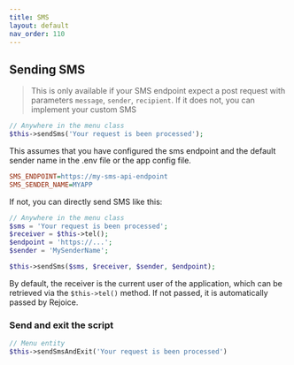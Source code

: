 ```yaml
---
title: SMS
layout: default
nav_order: 110
---
```


## Sending SMS
> This is only available if your SMS endpoint expect a post request with parameters `message`, `sender`, `recipient`. If it does not, you can implement your custom SMS

```php
// Anywhere in the menu class
$this->sendSms('Your request is been processed');
```

This assumes that you have configured the sms endpoint and the default sender name in the .env file or the app config file.

```ini
SMS_ENDPOINT=https://my-sms-api-endpoint
SMS_SENDER_NAME=MYAPP
```

If not, you can directly send SMS like this:
```php
// Anywhere in the menu class
$sms = 'Your request is been processed';
$receiver = $this->tel();
$endpoint = 'https://...';
$sender = 'MySenderName';

$this->sendSms($sms, $receiver, $sender, $endpoint);
```

By default, the receiver is the current user of the application, which can be retrieved via the `$this->tel()` method. If not passed, it is automatically passed by Rejoice.

### Send and exit the script
```php
// Menu entity
$this->sendSmsAndExit('Your request is been processed')
```